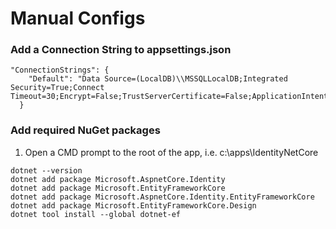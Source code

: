 # Manual Configs

### Add a Connection String to appsettings.json
```
"ConnectionStrings": {
    "Default": "Data Source=(LocalDB)\\MSSQLLocalDB;Integrated Security=True;Connect Timeout=30;Encrypt=False;TrustServerCertificate=False;ApplicationIntent=ReadWrite;MultiSubnetFailover=False"
  }
```
### Add required NuGet packages
1. Open a CMD prompt to the root of the app, i.e. c:\apps\IdentityNetCore
```
dotnet --version
dotnet add package Microsoft.AspnetCore.Identity
dotnet add package Microsoft.EntityFrameworkCore
dotnet add package Microsoft.AspnetCore.Identity.EntityFrameworkCore
dotnet add package Microsoft.EntityFrameworkCore.Design
dotnet tool install --global dotnet-ef
```
